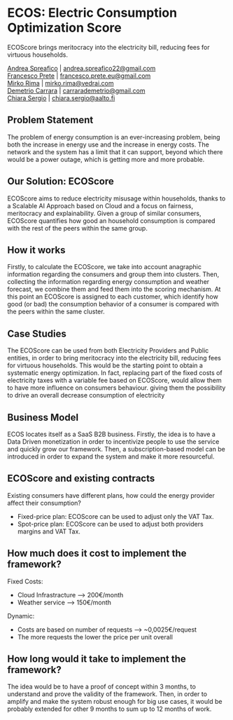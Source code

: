 # ECOS: Electric Consumption Optimization Score
ECOScore brings meritocracy into the electricity bill, reducing fees for virtuous households.

[Andrea Spreafico](https://www.linkedin.com/in/sprea22/) | andrea.spreafico22@gmail.com \
[Francesco Prete](https://www.linkedin.com/in/fprete/) | francesco.prete.eu@gmail.com \
[Mirko Rima](https://www.linkedin.com/in/mirko-rima-b3b141172/) | mirko.rima@vedrai.com \
[Demetrio Carrara](https://www.linkedin.com/in/demetrio-carrara-051ab6122/) | carrarademetrio@gmail.com \
[Chiara Sergio](https://www.linkedin.com/in/chiara-sergio-/) | chiara.sergio@aalto.fi 

## Problem Statement
The problem of energy consumption is an ever-increasing problem, being both the increase in energy use and the increase in energy costs. The network and the system has a limit that it can support, beyond which there would be a power outage, which is getting more and more probable.

## Our Solution: ECOScore
ECOScore aims to reduce electricity misusage within households, thanks to a Scalable AI Approach based on Cloud and a focus on fairness, meritocracy and explainability.
Given a group of similar consumers, ECOScore quantifies how good an household consumption is compared with the rest of the peers within the same group.

## How it works
Firstly, to calculate the ECOScore, we take into account anagraphic information regarding the consumers and group them into clusters. 
Then, collecting the information regarding energy consumption and weather forecast, we combine them and feed them into the scoring mechanism.
At this point an ECOScore is assigned to each customer, which identify how good (or bad) the consumption behavior of a consumer is compared with the peers within the same cluster.

## Case Studies
The ECOScore can be used from both Electricity Providers and Public entities, in order to bring meritocracy into the electricity bill, reducing fees for virtuous households.
This would be the starting point to obtain a systematic energy optimization.
In fact, replacing part of the fixed costs of electricity taxes with a variable fee based on ECOScore, would allow them to have more influence on consumers behaviour. giving them the possibility to drive an overall decrease consumption of electricity 

## Business Model
ECOS locates itself as a SaaS B2B business.
Firstly, the idea is to have a Data Driven monetization in order to incentivize people to use the service and quickly grow our framework.
Then, a subscription-based model can be introduced in order to expand the system and make it more resourceful.

## ECOScore and existing contracts
Existing consumers have different plans, how could the energy provider affect their consumption?
-	Fixed-price plan: ECOScore can be used to adjust only the VAT Tax.
-	Spot-price plan: ECOScore can be used to adjust both providers margins and VAT Tax.

## How much does it cost to implement the framework?
Fixed Costs:
-	Cloud Infrastracture —> 200€/month
-	Weather service —> 150€/month

Dynamic:
-	Costs are based on number of requests —> ~0,0025€/request
-	The more requests the lower the price per unit overall 

## How long would it take to implement the framework?
The idea would be to have a proof of concept within 3 months, to understand and prove the validity of the framework. Then, in order to amplify and make the system robust enough for big use cases, it would be probably extended for other 9 months to sum up to 12 months of work.

